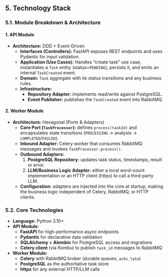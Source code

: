 ## 5. **Technology Stack**

### 5.1. Module Breakdown & Architecture

#### 1. API Module  
- **Architecture:** DDD + Event-Driven  
  - **Interfaces (Controllers):** FastAPI exposes REST endpoints and uses Pydantic for input validation.  
  - **Application (Use Cases):** Handles “create task” use case, instantiates a `Task` entity (status=`PENDING`), persists it, and emits an internal `TaskCreated` event.  
  - **Domain:** `Task` aggregate with its status transitions and any business rules.  
  - **Infrastructure:**  
    - **Repository Adapter:** implements read/write against PostgreSQL.  
    - **Event Publisher:** publishes the `TaskCreated` event into RabbitMQ.

#### 2. Worker Module  
- **Architecture:** Hexagonal (Ports & Adapters)  
  - **Core Port (`TaskProcessor`):** defines `process(taskId)` and encapsulates state transitions (`PROCESSING` → analysis → `COMPLETED`/`FAILED`).  
  - **Inbound Adapter:** Celery worker that consumes RabbitMQ messages and invokes `TaskProcessor.process()`.  
  - **Outbound Adapters:**  
    1. **PostgreSQL Repository:** updates task status, timestamps, result or error.  
    2. **LLM/Business Logic Adapter:** either a local word-count implementation or an HTTP client (httpx) to call a third-party LLM.  
  - **Configuration:** adapters are injected into the core at startup, making the business logic independent of Celery, RabbitMQ, or HTTP clients.

### 5.2. Core Technologies

- **Language:** Python 3.10+  
- **API Module:**  
  - **FastAPI** for high-performance async endpoints  
  - **Pydantic** for declarative data validation  
  - **SQLAlchemy + Alembic** for PostgreSQL access and migrations  
  - **Celery client** (via Kombu) to publish `task_id` messages to RabbitMQ  
- **Worker Module:**  
  - **Celery** with RabbitMQ broker (durable queues, `acks_late`)  
  - **PostgreSQL** as the authoritative task store  
  - **httpx** for any external HTTP/LLM calls

